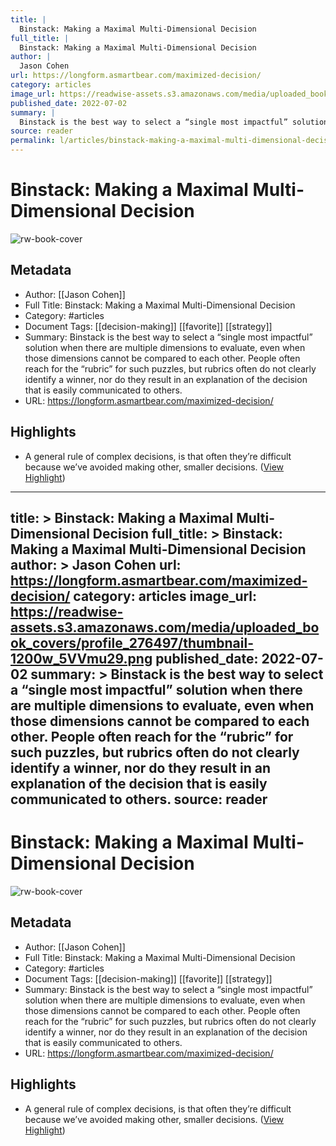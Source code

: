```yaml
---
title: |
  Binstack: Making a Maximal Multi-Dimensional Decision
full_title: |
  Binstack: Making a Maximal Multi-Dimensional Decision
author: |
  Jason Cohen
url: https://longform.asmartbear.com/maximized-decision/
category: articles
image_url: https://readwise-assets.s3.amazonaws.com/media/uploaded_book_covers/profile_276497/thumbnail-1200w_5VVmu29.png
published_date: 2022-07-02
summary: |
  Binstack is the best way to select a “single most impactful” solution when there are multiple dimensions to evaluate, even when those dimensions cannot be compared to each other. People often reach for the “rubric” for such puzzles, but rubrics often do not clearly identify a winner, nor do they result in an explanation of the decision that is easily communicated to others.
source: reader
permalink: l/articles/binstack-making-a-maximal-multi-dimensional-decision
---
```

# Binstack: Making a Maximal Multi-Dimensional Decision

![rw-book-cover](https://readwise-assets.s3.amazonaws.com/media/uploaded_book_covers/profile_276497/thumbnail-1200w_5VVmu29.png)

## Metadata
- Author: [[Jason Cohen]]
- Full Title: Binstack: Making a Maximal Multi-Dimensional Decision
- Category: #articles
- Document Tags: [[decision-making]] [[favorite]] [[strategy]] 
- Summary: Binstack is the best way to select a “single most impactful” solution when there are multiple dimensions to evaluate, even when those dimensions cannot be compared to each other. People often reach for the “rubric” for such puzzles, but rubrics often do not clearly identify a winner, nor do they result in an explanation of the decision that is easily communicated to others.
- URL: https://longform.asmartbear.com/maximized-decision/

## Highlights
- A general rule of complex decisions, is that often they’re difficult because we’ve avoided making other, smaller decisions. ([View Highlight](https://read.readwise.io/read/01hgfxm6ejtyj06gw3nnc6vwsz))


---
title: >
  Binstack: Making a Maximal Multi-Dimensional Decision
full_title: >
  Binstack: Making a Maximal Multi-Dimensional Decision
author: >
  Jason Cohen
url: https://longform.asmartbear.com/maximized-decision/
category: articles
image_url: https://readwise-assets.s3.amazonaws.com/media/uploaded_book_covers/profile_276497/thumbnail-1200w_5VVmu29.png
published_date: 2022-07-02
summary: >
  Binstack is the best way to select a “single most impactful” solution when there are multiple dimensions to evaluate, even when those dimensions cannot be compared to each other. People often reach for the “rubric” for such puzzles, but rubrics often do not clearly identify a winner, nor do they result in an explanation of the decision that is easily communicated to others.
source: reader
---
# Binstack: Making a Maximal Multi-Dimensional Decision

![rw-book-cover](https://readwise-assets.s3.amazonaws.com/media/uploaded_book_covers/profile_276497/thumbnail-1200w_5VVmu29.png)

## Metadata
- Author: [[Jason Cohen]]
- Full Title: Binstack: Making a Maximal Multi-Dimensional Decision
- Category: #articles
- Document Tags: [[decision-making]] [[favorite]] [[strategy]] 
- Summary: Binstack is the best way to select a “single most impactful” solution when there are multiple dimensions to evaluate, even when those dimensions cannot be compared to each other. People often reach for the “rubric” for such puzzles, but rubrics often do not clearly identify a winner, nor do they result in an explanation of the decision that is easily communicated to others.
- URL: https://longform.asmartbear.com/maximized-decision/

## Highlights
- A general rule of complex decisions, is that often they’re difficult because we’ve avoided making other, smaller decisions. ([View Highlight](https://read.readwise.io/read/01hgfxm6ejtyj06gw3nnc6vwsz))


